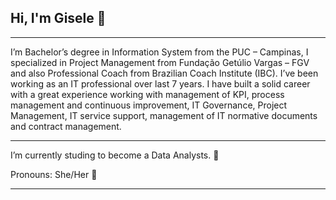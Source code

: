 ## Hi, I'm Gisele 🦄

<!--
**giselemanuel/giselemanuel** is a ✨ _special_ ✨ repository because its `README.md` (this file) appears on your GitHub profile.

Here are some ideas to get you started:

- 🔭 I’m currently working on ...
- 🌱 I’m currently learning ...
- 👯 I’m looking to collaborate on ...
- 🤔 I’m looking for help with ...
- 💬 Ask me about ...
- 📫 How to reach me: ...
- 😄 Pronouns: ...
- ⚡ Fun fact: ...
-->
---


 I’m Bachelor’s degree in Information System from the PUC – Campinas, I specialized in Project Management from Fundação Getúlio Vargas – FGV and also Professional Coach from Brazilian Coach Institute (IBC). I’ve been working as an IT professional over last 7 years. I have built a solid career with a great experience working with management of KPI, process management and continuous improvement, IT Governance, Project Management, IT service support, management of IT normative documents and contract management.  

---

 I’m currently studing to become a Data Analysts. 🚀 

 Pronouns: She/Her 👩


 ---





